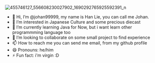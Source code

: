 ![455746127_556608230027902_1690292765925592391_n](https://github.com/user-attachments/assets/0675ec11-4b39-4fe5-b160-98b81d9f0e5c)

- 👋 Hi, I’m @johan99999, my name is Han Lie, you can call me Johan.
- 👀 I’m interested in Japanese Culture and some precious diecast
- 🌱 I’m currently learning Java for Now, but i want learn other programmming language too
- 💞️ I’m looking to collaborate on some small project to find experience
- 📫 How to reach me you can send me email, from my github profile
- 😄 Pronouns: he/him
- ⚡ Fun fact: i'm virgin :D

<!---
johan99999/johan99999 is a ✨ special ✨ repository because its `README.md` (this file) appears on your GitHub profile.
You can click the Preview link to take a look at your changes.
--->
